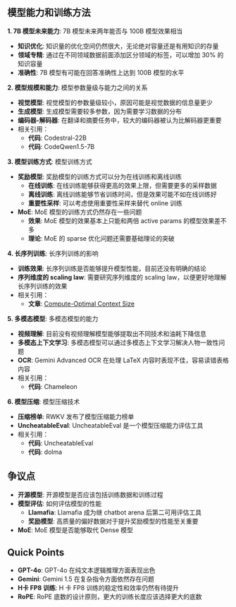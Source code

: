 ##  模型能力和训练方法

**1. 7B 模型未来能力**: 7B 模型未来两年能否与 100B 模型效果相当
* **知识优化**: 知识量的优化空间仍然很大，无论绝对容量还是有用知识的存量 
* **领域专精**: 通过在不同领域数据前面添加区分领域的标签，可以增加 30% 的知识容量 
* **准确性**: 7B 模型有可能在回答准确性上达到 100B 模型的水平 

**2. 模型规模和能力**: 模型参数量级与能力之间的关系
* **视觉模型**: 视觉模型的参数量级较小，原因可能是视觉数据的信息量更少 
* **生成模型**: 生成模型需要较多参数，因为需要学习数据的分布 
* **编码器-解码器**:  在翻译和摘要任务中，较大的编码器被认为比解码器更重要 
* 相关引用：
  * **代码**: Codestral-22B 
  * **代码**: CodeQwen1.5-7B 

**3.  模型训练方式**:  模型训练方式
* **奖励模型**: 奖励模型的训练方式可以分为在线训练和离线训练
    * **在线训练**: 在线训练能够获得更高的效果上限，但需要更多的采样数据 
    * **离线训练**: 离线训练能够节省训练时间，但是效果可能不如在线训练好
    * **重要性采样**: 可以考虑使用重要性采样来替代 online 训练 
* **MoE**: MoE 模型的训练方式仍然存在一些问题
    * **效果**: MoE 模型的效果基本上只能和两倍 active params 的模型效果差不多 
    * **理论**: MoE 的 sparse 优化问题还需要基础理论的突破 

**4.  长序列训练**:  长序列训练的影响
* **训练效果**:  长序列训练是否能够提升模型性能，目前还没有明确的结论
* **序列维度的 scaling law**:  需要研究序列维度的 scaling law，以便更好地理解长序列训练的效果 
* 相关引用：
  * **文章**: [Compute-Optimal Context Size](https://manifestai.com/articles/compute-optimal-context-size/)

**5.  多模态模型**:  多模态模型的能力
* **视频理解**: 目前没有视频理解模型能够提取出不同技术和油耗下降信息 
* **多模态上下文学习**:  多模态模型可以通过多模态上下文学习解决人物一致性问题 
* **OCR**: Gemini Advanced OCR 在处理 LaTeX 内容时表现不佳，容易读错表格内容
* 相关引用：
  * **代码**: Chameleon

**6.  模型压缩**:  模型压缩技术
* **压缩榜单**:  RWKV 发布了模型压缩能力榜单
* **UncheatableEval**:  UncheatableEval 是一个模型压缩能力评估工具 
* 相关引用：
  * **代码**: UncheatableEval
  * **代码**: dolma

##  争议点

* **开源模型**: 开源模型是否应该包括训练数据和训练过程
* **模型评估**:  如何评估模型的性能
    * **Llamafia**: Llamafia 成为继 chatbot arena 后第二可用评估工具
    * **奖励模型**:  高质量的偏好数据对于提升奖励模型的性能至关重要
* **MoE**: MoE 模型是否能够取代 Dense 模型

## Quick Points

* **GPT-4o**:  GPT-4o 在纯文本逻辑推理方面表现出色
* **Gemini**:  Gemini 1.5 在复杂指令方面依然存在问题
* **H卡 FP8 训练**:  H 卡 FP8 训练的稳定性和效率仍然有待提升
* **RoPE**:  RoPE 底数的设计原则，更大的训练长度应该选择更大的底数

